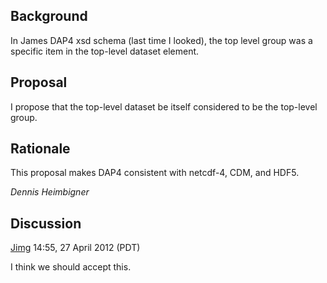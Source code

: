 ## Background

In James DAP4 xsd schema (last time I looked), the top level group was a
specific item in the top-level dataset element.

## Proposal

I propose that the top-level dataset be itself considered to be the
top-level group.

## Rationale

This proposal makes DAP4 consistent with netcdf-4, CDM, and HDF5.

*Dennis Heimbigner*

## Discussion

[Jimg](User:Jimg "wikilink") 14:55, 27 April 2012 (PDT)

I think we should accept this.